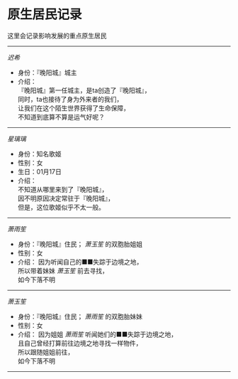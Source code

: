 # 原生居民记录

这里会记录影响发展的重点原生居民

* * *

*迟希*

* 身份：『晚阳城』城主
* 介绍：  
『晚阳城』第一任城主，是ta创造了『晚阳城』，  
同时，ta也接待了身为外来者的我们，  
让我们在这个陌生世界获得了生命保障，  
不知道到底算不算是运气好呢？

* * *

*星璃璃*

* 身份：知名歌姬
* 性别：女
* 生日：01月17日
* 介绍：  
不知道从哪里来到了『晚阳城』，  
因不明原因决定常驻于『晚阳城』，  
但是，这位歌姬似乎不太一般。

* * *

*萧雨笙*

* 身份：『晚阳城』住民； *萧玉笙* 的双胞胎姐姐
* 性别：女
* 介绍：
因为听闻自己的■■失踪于边境之地，  
所以带着妹妹 *萧玉笙* 前去寻找，  
如今下落不明

* * *

*萧玉笙*

* 身份：『晚阳城』住民； *萧雨笙* 的双胞胎妹妹
* 性别：女
* 介绍：
因为姐姐 *萧雨笙* 听闻她们的■■失踪于边境之地，  
且自己曾经打算前往边境之地寻找一样物件，  
所以跟随姐姐前往，  
如今下落不明

* * *
